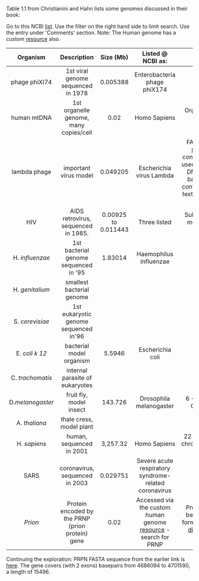 Table 1.1 from Christianini and Hahn lists some genomes discussed in their book:

Go to this NCBI [list](https://www.ncbi.nlm.nih.gov/genome/browse/#!/overview/). Use the filter on the right hand side to limit search. Use the entry under 'Comments' section. Note: The Human genome has a custom [resource](https://www.ncbi.nlm.nih.gov/projects/genome/guide/human/index.shtml) also. 

| Organism      |Description                          |Size (Mb)        |Listed @ NCBI as: | Comments |                                    
|:-------------:|:-----------------------------------:|:-----------:|:-------------------:|:----------:|
|phage phiXI74  |1st viral genome sequenced in 1978   |  0.005388           | Enterobacteria phage phiX174
|human mtDNA    |1st organelle genome, many copies/cell |0.02             | Homo Sapiens|  Organelle genome; Application -Phylogeny|
|lambda phage   |important virus model               |  0.049205           | Escherichia virus Lambda |FASTA nucleotide [sequence](https://www.ncbi.nlm.nih.gov/nuccore/NC_001416.1?report=fasta). GC content difference is used to denature self DNA to inject into bacterial cell. GC content [mapper](https://www.biologicscorp.com/tools/GCContent/#.W-iJgRSVuxQ). ![alt text]("GC map 3000 bp window")
|HIV            |AIDS retrovirus, sequenced in 1985.  |  0.00925 to 0.011443           |Three listed| Subject of a recent movie: Bohemian Rhapsody
|H. *influenzae* |1st bacterial genome sequenced in '95| 1.83014     |	Haemophilus influenzae
|H. *genitalium*|smallest bacterial genome            |
|S. *cerevisiae*|1st eukaryotic genome sequenced in'96|
|E. *coli k 12*  | bacterial model organism            | 5.5946     |	Escherichia coli
C. *trachomatis*|internal parasite of eukaryotes      |
|D.*melanogaster*| fruit fly, model insect            |  143.726         |Drosophila melanogaster | 6 + 2 sex + 1 Mito Chromosomes
A. *thaliana*   |thale cress, model plant
H. *sapiens*    |human, sequenced in 2001 |3,257.32 | Homo Sapiens | 22 + 2 sex + 1 Mito chromosomes.[Useful link](https://www.ncbi.nlm.nih.gov/genome/51)||
SARS            |coronavirus, sequenced in 2003       | 0.029751  |Severe acute respiratory syndrome-related coronavirus||
*Prion*| Protein encoded by the PRNP (prion protein) gene | 0.02| Accessed via the custom human genome [resource](https://www.ncbi.nlm.nih.gov/projects/genome/guide/human/index.shtml) - search for PRNP |Protein misfolding behind the human form of the mad cow [disease](https://www.ncbi.nlm.nih.gov/pubmed/29478593/) - not an organism

Continuing the exploration: PRPN FASTA sequence from the earlier link is [here](https://www.ncbi.nlm.nih.gov/nuccore/NC_000020.11?report=fasta&from=4686094&to=4701590). The gene covers (with 2 exons) basepairs from 4686094 to 4701590, a length of 15496. 
